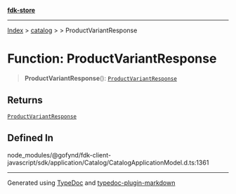 [**fdk-store**](../../../README.md)
***

[Index](../../../API.md) > [catalog](../../README.md) > [<internal>](../README.md) > ProductVariantResponse

# Function: ProductVariantResponse

> **ProductVariantResponse**(): [`ProductVariantResponse`](../type-aliases/type-alias.ProductVariantResponse.md)

## Returns

[`ProductVariantResponse`](../type-aliases/type-alias.ProductVariantResponse.md)

## Defined In

node\_modules/@gofynd/fdk-client-javascript/sdk/application/Catalog/CatalogApplicationModel.d.ts:1361

***
Generated using [TypeDoc](https://typedoc.org/) and [typedoc-plugin-markdown](https://www.npmjs.com/package/typedoc-plugin-markdown)
